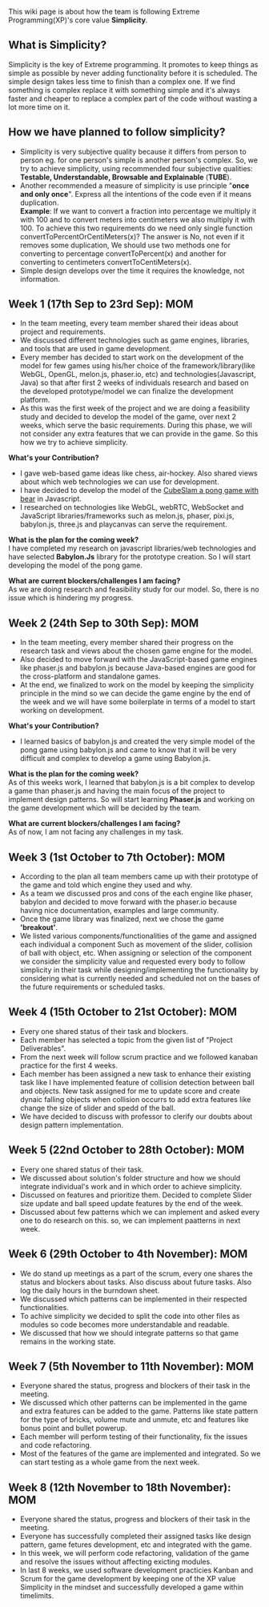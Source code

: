 This wiki page is about how the team is following Extreme Programming(XP)'s core value **Simplicity**.  
## What is Simplicity?  
Simplicity is the key of Extreme programming. It promotes to keep things as simple as possible by never adding functionality before it is scheduled. The simple design takes less time to finish than a complex one. If we find something is complex replace it with something simple and it's always faster and cheaper to replace a complex part of the code without wasting a lot more time on it.  
  
## How we have planned to follow simplicity?
* Simplicity is very subjective quality because it differs from person to person eg. for one person's simple is another person's complex. So, we try to achieve simplicity, using recommended four subjective qualities: **Testable, Understandable, Browsable and Explainable** (**TUBE**).   
* Another recommended a measure of simplicity is use principle "**once and only once**". Express all the intentions of the code even if it means duplication.  
**Example**: If we want to convert a fraction into percentage we multiply it with 100 and to convert meters into centimeters we also multiply it with 100. To achieve this two requirements do we need only single function convertToPercentOrCentiMeters(x)? The answer is No, not even if it removes some duplication, We should use two methods one for converting to percentage convertToPercent(x) and another for converting to centimeters convertToCentiMeters(x).  
* Simple design develops over the time it requires the knowledge, not information.

## Week 1 (17th Sep to 23rd Sep): MOM
* In the team meeting, every team member shared their ideas about project and requirements.
* We discussed different technologies such as game engines, libraries, and tools that are used in game development.
* Every member has decided to start work on the development of the model for few games using his/her choice of the framework/library(like WebGL, OpenGL, melon.js, phaser.io, etc) and technologies(Javascript, Java) so that after first 2 weeks of individuals research and based on the developed prototype/model we can finalize the development platform.
* As this was the first week of the project and we are doing a feasibility study and decided to develop the model of the game, over next 2 weeks, which serve the basic requirements. During this phase, we will not consider any extra features that we can provide in the game. So this how we try to achieve simplicity.

**What's your Contribution?**
* I gave web-based game ideas like chess, air-hockey. Also shared views about which web technologies we can use for development.
* I have decided to develop the model of the [CubeSlam a pong game with bear](http://www.cubeslam.com) in Javascript. 
* I researched on technologies like WebGL, webRTC, WebSocket and JavaScript libraries/frameworks such as melon.js, phaser, pixi.js, babylon.js, three.js and playcanvas can serve the requirement.   

**What is the plan for the coming week?**  
I have completed my research on javascript libraries/web technologies and have selected **Babylon.Js** library for the prototype creation. So I  will start developing the model of the pong game.  
  
**What are current blockers/challenges I am facing?**  
As we are doing research and feasibility study for our model. So, there is no issue which is hindering my progress.  

## Week 2 (24th Sep to 30th Sep): MOM
* In the team meeting, every member shared their progress on the research task and views about the chosen game engine for the model.
* Also decided to move forward with the JavaScript-based game engines like phaser.js and babylon.js because Java-based engines are good for the cross-platform and standalone games.
* At the end, we finalized to work on the model by keeping the simplicity principle in the mind so we can decide the game engine by the end of the week and we will have some boilerplate in terms of a model to start working on development.

**What's your Contribution?**  
* I learned basics of babylon.js and created the very simple model of the pong game using babylon.js and came to know that it will be very difficult and complex to develop a game using Babylon.js.


**What is the plan for the coming week?**  
As of this weeks work, I learned that babylon.js is a bit complex to develop a game than phaser.js and having the main focus of the project to implement design patterns. So will start learning **Phaser.js** and working on the game development which will be decided by the team.
  
**What are current blockers/challenges I am facing?**    
As of now, I am not facing any challenges in my task.

## Week 3 (1st October to 7th October): MOM
* According to the plan all team members came up with their prototype of the game and told which engine they used and why.  
* As a team we discussed pros and cons of the each engine like phaser, babylon and decided to move forward with the phaser.io   because having nice documentation, examples and large community.  
* Once the game library was finalized, next we chose the game **'breakout'**.  
* We listed various components/functionalities of the game and assigned each individual a component Such as movement of the slider, collision of ball with object, etc. When assigning or selection of the component we consider the simplicity value and requested every body to follow simplicity in their task while designing/implementing the functionality by considering what is currently needed and scheduled not on the bases of the future requirements or scheduled tasks.

## Week 4 (15th October to 21st October): MOM
* Every one shared status of their task and blockers.
* Each member has selected a topic from the given list of "Project Deliverables".
* From the next week will follow scrum practice and we followed kanaban practice for the first 4 weeks.
* Each member has been assigned a new task to enhance their existing task like I have implemented feature of collision detection between ball and objects. New task assigned for me to update score and create dynaic falling objects when collision occurrs to add extra features like change the size of slider and spedd of the ball.
* We have decided to discuss with professor to clerify our doubts about design pattern implementation.

## Week 5 (22nd October to 28th October): MOM
* Every one shared status of their task.
* We discussed about solution's folder structure and how we should integrate individual's work and in which order to achieve simplicity. 
* Discussed on features and prioritize them. Decided to complete Slider size update and ball speed update features by the end of the week.
* Discussed about few patterns which we can implement and asked every one to do research on this. so, we can implement paatterns in next week.


## Week 6 (29th October to 4th November): MOM
* We do stand up meetings as a part of the scrum, every one shares the status and blockers about tasks. Also discuss about future tasks. Also log the daily hours in the burndown sheet.
* We discussed which patterns can be implemented in their respected functionalities.
* To achive simplicity we decided to split the code into other files as modules so code becomes more understandable and readable. 
* We discussed that how we should integrate patterns so that game remains in the working state.

## Week 7 (5th November to 11th November): MOM
* Everyone shared the status, progress and blockers of their task in the meeting.
* We discussed which other patterns can be implemented in the game and extra features can be added to the game. Patterns like state pattern for the type of bricks, volume mute and unmute, etc and features like bonus point and bullet powerup.
* Each member will perform testing of their functionality, fix the issues and code refactoring.
* Most of the features of the game are implemented and integrated. So we can start testing as a whole game from the next week.

## Week 8 (12th November to 18th November): MOM
* Everyone shared the status, progress and blockers of their task in the meeting.
* Everyone has successfully completed their assigned tasks like design pattern, game fetures development, etc and integrated with the game.
* In this week, we will perform code refactoring, validation of the game and resolve the issues without affecting exicting modules.
* In last 8 weeks, we used software development practicies Kanban and Scrum for the game development by keeping one of the XP value Simplicity in the mindset and successfully developed a game within timelimits.

